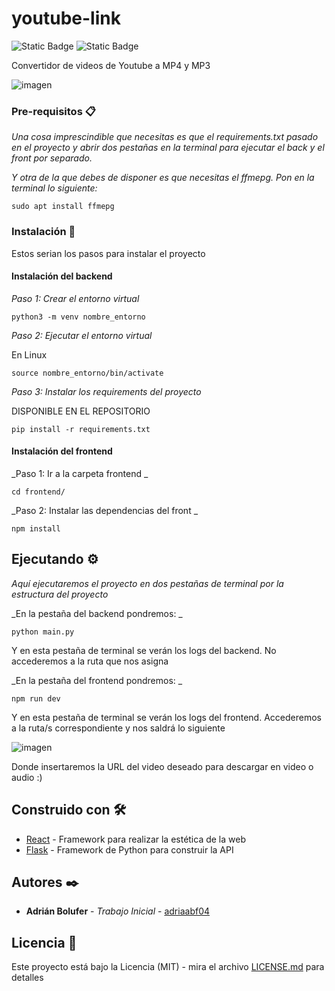 
# youtube-link

![Static Badge](https://img.shields.io/badge/license-mit-green)
![Static Badge](https://img.shields.io/badge/project_version-1.0.0-blue)


Convertidor de videos de Youtube a MP4 y MP3




![imagen](https://github.com/user-attachments/assets/92665496-5c97-4522-8d88-3cd0428b523b)


### Pre-requisitos 📋

_Una cosa imprescindible que necesitas es que el requirements.txt pasado en el proyecto y abrir dos pestañas en la terminal para ejecutar el back y el front por separado._

_Y otra de la que debes de disponer es que necesitas el ffmepg. Pon en la terminal lo siguiente:_

```
sudo apt install ffmepg
```

### Instalación 🔧

Estos serian los pasos para instalar el proyecto 

#### Instalación del backend

_Paso 1: Crear el entorno virtual_

```
python3 -m venv nombre_entorno
```

_Paso 2: Ejecutar el entorno virtual_

En Linux

```
source nombre_entorno/bin/activate
```

_Paso 3: Instalar los requirements del proyecto_

DISPONIBLE EN EL REPOSITORIO

```
pip install -r requirements.txt
```

#### Instalación del frontend

_Paso 1: Ir a la carpeta frontend _

```
cd frontend/
```

_Paso 2: Instalar las dependencias del front _

```
npm install
```

## Ejecutando ⚙️

_Aquí ejecutaremos el proyecto en dos pestañas de terminal por la estructura del proyecto_

_En la pestaña del backend pondremos: _

```
python main.py 
```

Y en esta pestaña de terminal se verán los logs del backend. No accederemos a la ruta que nos asigna

_En la pestaña del frontend pondremos: _

```
npm run dev
```
Y en esta pestaña de terminal se verán los logs del frontend.
Accederemos a la ruta/s correspondiente y nos saldrá lo siguiente

![imagen](https://github.com/user-attachments/assets/f905cb73-2382-4246-8217-f3c50c1fce73)

Donde insertaremos la URL del video deseado para descargar en video o audio :)


## Construido con 🛠️

* [React](http://www.dropwizard.io/1.0.2/docs/) - Framework para realizar la estética de la web
* [Flask](https://flask.palletsprojects.com/en/3.0.x/) - Framework de Python para construir la API


## Autores ✒️

* **Adrián Bolufer** - *Trabajo Inicial* - [adriaabf04](https://github.com/adriaabf04)


## Licencia 📄

Este proyecto está bajo la Licencia (MIT) - mira el archivo [LICENSE.md](LICENSE.md) para detalles

